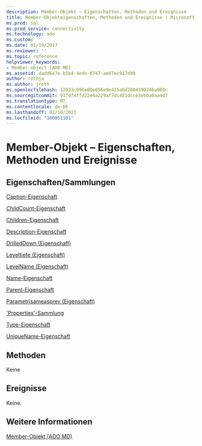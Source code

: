 ```yaml
---
description: Member-Objekt – Eigenschaften, Methoden und Ereignisse
title: Member-Objekteigenschaften,-Methoden und-Ereignisse | Microsoft-Dokumentation
ms.prod: sql
ms.prod_service: connectivity
ms.technology: ado
ms.custom: ''
ms.date: 01/19/2017
ms.reviewer: ''
ms.topic: reference
helpviewer_keywords:
- Member object [ADO MD]
ms.assetid: dadd6e7e-b5b4-4ede-8747-ae67ec917d90
author: rothja
ms.author: jroth
ms.openlocfilehash: 12033c096a00e056e9e425a6d708439024ba009c
ms.sourcegitcommit: 917df4ffd22e4a229af7dc481dcce3ebba0aa4d7
ms.translationtype: MT
ms.contentlocale: de-DE
ms.lasthandoff: 02/10/2021
ms.locfileid: "100051101"
---
```

# <a name="member-object-properties-methods-and-events"></a>Member-Objekt – Eigenschaften, Methoden und Ereignisse
## <a name="propertiescollections"></a>Eigenschaften/Sammlungen  
 [Caption-Eigenschaft](./caption-property-ado-md.md)  
  
 [ChildCount-Eigenschaft](./childcount-property-ado-md.md)  
  
 [Children-Eigenschaft](./children-property-ado-md.md)  
  
 [Description-Eigenschaft](./description-property-ado-md.md)  
  
 [DrilledDown (Eigenschaft)](./drilleddown-property-ado-md.md)  
  
 [Leveltiefe (Eigenschaft)](./leveldepth-property-ado-md.md)  
  
 [LevelName (Eigenschaft)](./levelname-property-ado-md.md)  
  
 [Name-Eigenschaft](./name-property-ado-md.md)  
  
 [Parent-Eigenschaft](./parent-property-ado-md.md)  
  
 [Parametrisameasprev (Eigenschaft)](./parentsameasprev-property-ado-md.md)  
  
 ['Properties'-Sammlung](../ado-api/properties-collection-ado.md)  
  
 [Type-Eigenschaft](./type-property-ado-md.md)  
  
 [UniqueName-Eigenschaft](./uniquename-property-ado-md.md)  
  
## <a name="methods"></a>Methoden  
 Keine  
  
## <a name="events"></a>Ereignisse  
 Keine.  
  
## <a name="see-also"></a>Weitere Informationen  
 [Member-Objekt (ADO MD)](./member-object-ado-md.md)